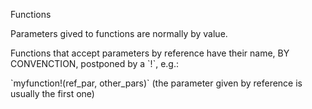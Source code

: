 Functions



Parameters gived to functions are normally by value. 

Functions that accept parameters by reference have their name, BY CONVENCTION, postponed by a \`!\`, e.g.:

\`myfunction!\(ref\_par, other\_pars\)\` \(the parameter given by reference is usually the first one\)







